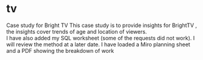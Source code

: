 # tv
Case study for Bright TV
This case study is to provide insights for BrightTV , the insights cover trends of age and location of viewers.  
I have also added my SQL worksheet (some of the requests did not work). I will review the method at a later date.
I have loaded a Miro planning sheet and a PDF showing the breakdown of work
